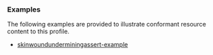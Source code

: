 <!-- Uncomment and update with links to example resource(s) -->
<h3>Examples</h3>

<p>
The following examples are provided to illustrate conformant resource content to this profile.
</p>

- [skinwoundunderminingassert-example](Condition-skinwoundunderminingassert-example.html)
